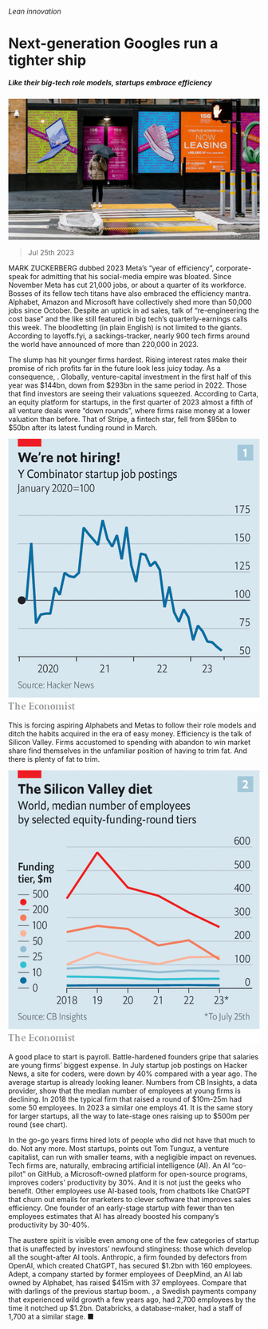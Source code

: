 ###### Lean innovation

# Next-generation Googles run a tighter ship 

##### Like their big-tech role models, startups embrace efficiency 

![image](images/20230729_WBP502.jpg) 

> Jul 25th 2023 

MARK ZUCKERBERG dubbed 2023 Meta’s “year of efficiency”, corporate-speak for admitting that his social-media empire was bloated. Since November Meta has cut 21,000 jobs, or about a quarter of its workforce. Bosses of its fellow tech titans have also embraced the efficiency mantra. Alphabet, Amazon and Microsoft have collectively shed more than 50,000 jobs since October. Despite an uptick in ad sales, talk of “re-engineering the cost base” and the like still featured in big tech’s quarterly-earnings calls this week. The bloodletting (in plain English) is not limited to the giants. According to layoffs.fyi, a sackings-tracker, nearly 900 tech firms around the world have announced  of more than 220,000 in 2023.

The slump has hit younger firms hardest. Rising interest rates make their promise of rich profits far in the future look less juicy today. As a consequence, . Globally, venture-capital investment in the first half of this year was $144bn, down from $293bn in the same period in 2022. Those that find investors are seeing their valuations squeezed. According to Carta, an equity platform for startups, in the first quarter of 2023 almost a fifth of all venture deals were “down rounds”, where firms raise money at a lower valuation than before. That of Stripe, a fintech star, fell from $95bn to $50bn after its latest funding round in March.

![image](images/20230729_EPC087.png) 


This is forcing aspiring Alphabets and Metas to follow their role models and ditch the habits acquired in the era of easy money. Efficiency is the talk of Silicon Valley. Firms accustomed to spending with abandon to win market share find themselves in the unfamiliar position of having to trim fat. And there is plenty of fat to trim. 

![image](images/20230729_EPC088.png) 


A good place to start is payroll. Battle-hardened founders gripe that salaries are young firms’ biggest expense. In July startup job postings on Hacker News, a site for coders, were down by 40% compared with a year ago. The average startup is already looking leaner. Numbers from CB Insights, a data provider, show that the median number of employees at young firms is declining. In 2018 the typical firm that raised a round of $10m-25m had some 50 employees. In 2023 a similar one employs 41. It is the same story for larger startups, all the way to late-stage ones raising up to $500m per round (see chart). 

In the go-go years firms hired lots of people who did not have that much to do. Not any more. Most startups, points out Tom Tunguz, a venture capitalist, can run with smaller teams, with a negligible impact on revenues. Tech firms are, naturally, embracing artificial intelligence (AI). An AI “co-pilot” on GitHub, a Microsoft-owned platform for open-source programs, improves coders’ productivity by 30%. And it is not just the geeks who benefit. Other employees use AI-based tools, from chatbots like ChatGPT that churn out emails for marketers to clever software that improves sales efficiency. One founder of an early-stage startup with fewer than ten employees estimates that AI has already boosted his company’s productivity by 30-40%. 

The austere spirit is visible even among one of the few categories of startup that is unaffected by investors’ newfound stinginess: those which develop all the sought-after AI tools. Anthropic, a firm founded by defectors from OpenAI, which created ChatGPT, has secured $1.2bn with 160 employees. Adept, a company started by former employees of DeepMind, an AI lab owned by Alphabet, has raised $415m with 37 employees. Compare that with darlings of the previous startup boom. , a Swedish payments company that experienced wild growth a few years ago, had 2,700 employees by the time it notched up $1.2bn. Databricks, a database-maker, had a staff of 1,700 at a similar stage. ■


